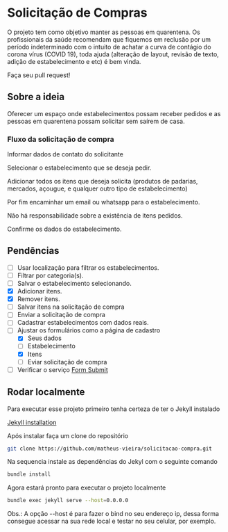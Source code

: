 # Solicitação de Compras

O projeto tem como objetivo manter as pessoas em quarentena. Os profissionais da saúde recomendam que fiquemos em reclusão por um período indeterminado com o intuito de achatar a curva de contágio do corona vírus (COVID 19), toda ajuda (alteração de layout, revisão de texto, adição de estabelecimento e etc) é bem vinda.

Faça seu pull request!

## Sobre a ideia

Oferecer um espaço onde estabelecimentos possam receber pedidos e as pessoas em quarentena possam solicitar sem saírem de casa.

### Fluxo da solicitação de compra

Informar dados de contato do solicitante

Selecionar o estabelecimento que se deseja pedir.

Adicionar todos os itens que deseja solicita (produtos de padarias, mercados, açougue, e qualquer outro tipo de estabelecimento)

Por fim encaminhar um email ou whatsapp para o estabelecimento.

Não há responsabilidade sobre a existência de itens pedidos.

Confirme os dados do estabelecimento.

## Pendências

- [ ] Usar localização para filtrar os estabelecimentos.
- [ ] Filtrar por categoria(s).
- [ ] Salvar o estabelecimento selecionando.
- [X] Adicionar itens.
- [X] Remover itens.
- [ ] Salvar itens na solicitação de compra
- [ ] Enviar a solicitação de compra
- [ ] Cadastrar estabelecimentos com dados reais.
- [ ] Ajustar os formulários como a página de cadastro
  - [X] Seus dados
  - [ ] Estabelecimento
  - [X] Itens
  - [ ] Eviar solicitação de compra
- [ ] Verificar o serviço [Form Submit](https://formsubmit.co/)

## Rodar localmente

Para executar esse projeto primeiro tenha certeza de ter o Jekyll instalado

[Jekyll installation](https://jekyllrb.com/docs/installation/)

Após instalar faça um clone do repositório

```bash
git clone https://github.com/matheus-vieira/solicitacao-compra.git
```

Na sequencia instale as dependências do Jekyl com o seguinte comando

```bash
bundle install
```

Agora estará pronto para executar o projeto localmente

```bash
bundle exec jekyll serve --host=0.0.0.0
```

Obs.: A opção --host é para fazer o bind no seu endereço ip, dessa forma consegue acessar na sua rede local e testar no seu celular, por exemplo.
